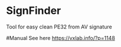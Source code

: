 # SignFinder
Tool for easy clean PE32 from AV signature 
 
#Manual
See here https://vxlab.info/?p=1148
